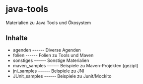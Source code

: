 # java-tools
Materialien zu Java Tools und Ökosystem

## Inhalte
- agenden ------ Diverse Agenden
- folien ------ Folien zu Tools und Maven
- sonstiges ------ Sonstige Materialien
- maven_samples ------ Beispiele zu Maven-Projekten (gezipt)
- jni_samples ------ Beispiele zu JNI 
- JUnit_samples ------ Beispiele zu Junit/Mockito
